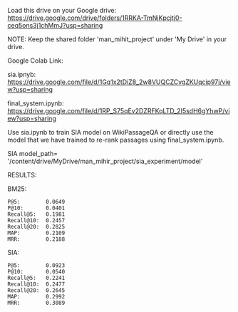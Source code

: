 Load this drive on your Google drive:
https://drive.google.com/drive/folders/1RRKA-TmNjKpcjtj0-ceq5ons3j1chMmJ?usp=sharing


NOTE: Keep the shared folder 'man_mihit_project' under 'My Drive' in your drive.

Google Colab Link:

sia.ipnyb:          https://drive.google.com/file/d/1Gq1x2tDiZ8_2w8VUQCZCvgZKUqcip97j/view?usp=sharing

final_system.ipynb: https://drive.google.com/file/d/1RP_S75qEv2DZRFKqLTD_2I5sdH6gYhwP/view?usp=sharing

Use sia.ipynb to train SIA model on WikiPassageQA or directly use the model that we have trained to re-rank passages using final_system.ipynb.

SIA model_path= '/content/drive/MyDrive/man_mihir_project/sia_experiment/model'

RESULTS:

  BM25:
  
    P@5:        0.0649  
    P@10:       0.0401
    Recall@5:   0.1981
    Recall@10:  0.2457
    Recall@20:  0.2825
    MAP:        0.2109
    MRR:        0.2188
    
  SIA: 
  
    P@5:        0.0923
    P@10:       0.0540
    Recall@5:   0.2241
    Recall@10:  0.2477
    Recall@20:  0.2645
    MAP:        0.2992
    MRR:        0.3089
